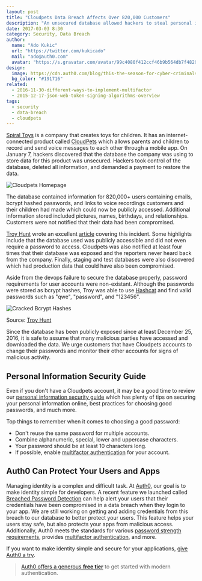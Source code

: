 ```yaml
---
layout: post
title: "Cloudpets Data Breach Affects Over 820,000 Customers"
description: "An unsecured database allowed hackers to steal personal information from over 820,000 Cloudpets customers. Learn how this may affect you and what to do next."
date: 2017-03-03 8:30
category: Security, Data Breach
author:
  name: "Ado Kukic"
  url: "https://twitter.com/kukicado"
  mail: "ado@auth0.com"
  avatar: "https://s.gravatar.com/avatar/99c4080f412ccf46b9b564db7f482907?s=200"
design:
  image: https://cdn.auth0.com/blog/this-the-season-for-cyber-criminals/logo.png
  bg_color: "#191716"
related:
  - 2016-11-30-different-ways-to-implement-multifactor
  - 2015-12-17-json-web-token-signing-algorithms-overview
tags:
  - security
  - data-breach
  - cloudpets
---
```


[Spiral Toys](http://spiraltoys.com/) is a company that creates toys for children. It has an internet-connected product called [CloudPets](http://cloudpets.com/) which allows parents and children to record and send voice messages to each other through a mobile app. On January 7, hackers discovered that the database the company was using to store data for this product was unsecured. Hackers took control of the database, deleted all information, and demanded a payment to restore the data.

![Cloudpets Homepage](https://cdn.auth0.com/blog/cloudpets-data-breach/cloudpets.png)

The database contained information for 820,000+ users containing emails, bcrypt hashed passwords, and links to voice recordings customers and their children had made which could now be publicly accessed. Additional information stored included pictures, names, birthdays, and relationships. Customers were not notified that their data had been compromised.

[Troy Hunt](https://twitter.com/troyhunt) wrote an excellent [article](https://www.troyhunt.com/data-from-connected-cloudpets-teddy-bears-leaked-and-ransomed-exposing-kids-voice-messages/) covering this incident. Some highlights include that the database used was publicly accessible and did not even require a password to access. Cloudpets was also notified at least four times that their database was exposed and the reporters never heard back from the company. Finally, staging and test databases were also discovered which had production data that could have also been compromised.

Aside from the devops failure to secure the database properly, password requirements for user accounts were non-existant. Although the passwords were stored as bcrypt hashes, Troy was able to use [Hashcat](https://hashcat.net/hashcat/) and find valid passwords such as "qwe", "password", and "123456".

![Cracked Bcrypt Hashes](https://cdn.auth0.com/blog/cloudpets-data-breach/cracked-bcrypt-hashes.png)

Source: [Troy Hunt](https://www.troyhunt.com/data-from-connected-cloudpets-teddy-bears-leaked-and-ransomed-exposing-kids-voice-messages/)

Since the database has been publicly exposed since at least December 25, 2016, it is safe to assume that many malicious parties have accessed and downloaded the data. We urge customers that have Cloudpets accounts to change their passwords and monitor their other accounts for signs of malicious activity.

## Personal Information Security Guide

Even if you don't have a Cloudpets account, it may be a good time to review our [personal information security guide](https://auth0.com/blog/personal-information-security-identity-guide/) which has plenty of tips on securing your personal information online, best practices for choosing good passwords, and much more.

Top things to remember when it comes to choosing a good password:

* Don't reuse the same password for multiple accounts.
* Combine alphanumeric, special, lower and uppercase characters.
* Your password should be at least 10 characters long.
* If possible, enable [multifactor authentication](https://auth0.com/multifactor-authentication) for your account.

## Auth0 Can Protect Your Users and Apps

Managing identity is a complex and difficult task. At [Auth0](https://auth0.com), our goal is to make identity simple for developers. A recent feature we launched called [Breached Password Detection](https://auth0.com/breached-passwords) can help alert your users that their credentials have been compromised in a data breach when they login to your app. We are still working on getting and adding credentials from this breach to our database to better protect your users. This feature helps your users stay safe, but also protects your apps from malicious access. Additionally, Auth0 meets the standards for various [password strength requirements](https://auth0.com/docs/connections/database/password-strength), provides [multifactor authentication](https://auth0.com/multifactor-authentication), and more.

If you want to make identity simple and secure for your applications, <a href="javascript:signup()">give Auth0 a try</a>.

> [Auth0 offers a generous **free tier**](https://auth0.com/pricing) to get started with modern authentication.
